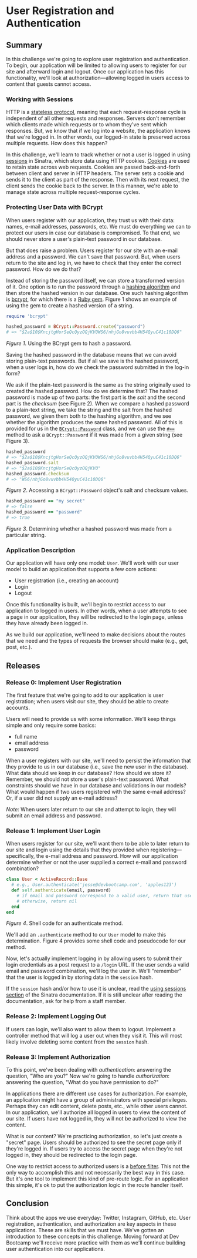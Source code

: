 # User Registration and Authentication

## Summary
In this challenge we're going to explore user registration and authentication.  To begin, our application will be limited to allowing users to register for our site and afterward login and logout.  Once our application has this functionality, we'll look at authorization—allowing logged in users access to content that guests cannot access.


### Working with Sessions
HTTP is a [stateless protocol][], meaning that each request-response cycle is independent of all other requests and responses.  Servers don't remember which clients made which requests or to whom they've sent which responses.  But, we know that if we log into a website, the application knows that we're logged in.  In other words, our logged-in state is preserved across multiple requests.  How does this happen?

In this challenge, we'll learn to track whether or not a user is logged in using [sessions][] in Sinatra, which store data using HTTP cookies.  [Cookies][HTTP cookies] are used to retain state across web requests.  Cookies are passed back-and-forth between client and server in HTTP headers.  The server sets a cookie and sends it to the client as part of the response.  Then with its next request, the client sends the cookie back to the server.  In this manner, we're able to manage state across multiple request-response cycles.


### Protecting User Data with BCrypt
When users register with our application, they trust us with their data:  names, e-mail addresses, passwords, etc.  We must do everything we can to protect our users in case our database is compromised.  To that end, we should never store a user's plain-text password in our database.

But that does raise a problem.  Users register for our site with an e-mail address and a password.  We can't save that password.  But, when users return to the site and log in, we have to check that they enter the correct password.  How do we do that?

Instead of storing the password itself, we can store a transformed version of it.  One option is to run the password through a [hashing algorithm](https://en.wikipedia.org/wiki/Cryptographic_hash_function) and then store the hashed version in our database.  One such hashing algorithm is [bcrypt](https://en.wikipedia.org/wiki/Bcrypt), for which there is a [Ruby gem](https://github.com/codahale/bcrypt-ruby).  Figure 1 shows an example of using the gem to create a hashed version of a string.

```ruby
require 'bcrypt'

hashed_password = BCrypt::Password.create("password")
# => "$2a$10$KncjtgHorSeQcQyzOQjKVOWS6/nhjGo8vuvbb4H54QyuC41c10DQ6"
```  
*Figure 1*.  Using the BCrypt gem to hash a password.


Saving the hashed password in the database means that we can avoid storing plain-text passwords.  But if all we save is the hashed password, when a user logs in, how do we check the password submitted in the log-in form?  

We ask if the plain-text password is the same as the string originally used to created the hashed password.  How do we determine that?  The hashed password is made up of two parts:  the first part is the *salt* and the second part is the *checksum* (see Figure 2).  When we compare a hashed password to a plain-text string, we take the string and the salt from the hashed password, we given them both to the hashing algorithm, and we see whether the algorithm produces the same hashed password.  All of this is provided for us in the [`BCrypt::Password`][bcrypt password] class, and we can use the [`#==`][bcrypt password equality] method to ask a `BCrypt::Password` if it was made from a given string (see Figure 3).

```ruby
hashed_password
# => "$2a$10$KncjtgHorSeQcQyzOQjKVOWS6/nhjGo8vuvbb4H54QyuC41c10DQ6"
hashed_password.salt
# => "$2a$10$KncjtgHorSeQcQyzOQjKVO"
hashed_password.checksum
# => "WS6/nhjGo8vuvbb4H54QyuC41c10DQ6"
```
*Figure 2*.  Accessing a `BCrypt::Password` object's salt and checksum values.

```ruby
hashed_password == "my secret"
# => false
hashed_password == "password"
# => true
```  
*Figure 3*.  Determining whether a hashed password was made from a particular string.


### Application Description
Our application will have only one model: `User`.  We'll work with our user model to build an application that supports a few core actions:

- User registration (i.e., creating an account)
- Login
- Logout

Once this functionality is built, we'll begin to restrict access to our application to logged in users.  In other words, when a user attempts to see a page in our application, they will be redirected to the login page, unless they have already been logged in.

As we build our application, we'll need to make decisions about the routes that we need and the types of requests the browser should make (e.g., get, post, etc.).


## Releases
### Release 0:  Implement User Registration
The first feature that we're going to add to our application is user registration; when users visit our site, they should be able to create accounts.

Users will need to provide us with some information.  We'll keep things simple and only require some basics:

- full name
- email address
- password

When a user registers with our site, we'll need to persist the information that they provide to us in our database (i.e., save the new user in the database).  What data should we keep in our database?  How should we store it?  Remember, we should not store a user's plain-text password.  What constraints should we have in our database and validations in our models?  What would happen if two users registered with the same e-mail address?  Or, if a user did not supply an e-mail address?

*Note:*  When users later return to our site and attempt to login, they will submit an email address and password.


### Release 1:  Implement User Login
When users register for our site, we'll want them to be able to later return to our site and login using the details that they provided when registering—specifically, the e-mail address and password.  How will our application determine whether or not the user supplied a correct e-mail and password combination?

```ruby
class User < ActiveRecord::Base
  # e.g., User.authenticate('jesse@devbootcamp.com', 'apples123')
  def self.authenticate(email, password)
    # if email and password correspond to a valid user, return that user
    # otherwise, return nil
  end
end
```
*Figure 4*.  Shell code for an authenticate method.

We'll add an `.authenticate` method to our `User` model to make this determination.  Figure 4 provides some shell code and pseudocode for our method.

Now, let's actually implement logging in by allowing users to submit their login credentials as a post request to a `/login` URL.  If the user sends a valid email and password combination, we'll log the user in.  We'll "remember" that the user is logged in by storing data in the `session` hash.

If the `session` hash and/or how to use it is unclear, read the [using sessions section][using sessions] of the Sinatra documentation.  If it is still unclear after reading the documentation, ask for help from a staff member.


### Release 2:  Implement Logging Out
If users can login, we'll also want to allow them to logout.  Implement a controller method that will log a user out when they visit it.  This will most likely involve deleting some content from the `session` hash.


### Release 3:  Implement Authorization
To this point, we've been dealing with *authentication*:  answering the question, "Who are you?"  Now we're going to handle *authorization*:  answering the question, "What do you have permission to do?"

In applications there are different use cases for authorization.  For example, an application might have a group of administrators with special privileges.  Perhaps they can edit content, delete posts, etc., while other users cannot.  In our application, we'll authorize all logged in users to view the content of our site.  If users have not logged in, they will not be authorized to view the content.

What is our content?  We're practicing authorization, so let's just create a "secret" page.  Users should be authorized to see the secret page only if they're logged in.  If users try to access the secret page when they're not logged in, they should be redirected to the login page.

One way to restrict access to authorized users is a [before filter][].  This not the only way to accomplish this and not necessarily the best way in this case.  But it's one tool to implement this kind of pre-route logic.  For an application this simple, it's ok to put the authorization logic in the route handler itself.


## Conclusion
Think about the apps we use everyday:  Twitter, Instagram, GitHub, etc.  User registration, authentication, and authorization are key aspects in these applications.  These are skills that we must have.  We've gotten an introduction to these concepts in this challenge.  Moving forward at Dev Bootcamp we'll receive more practice with them as we'll continue building user authentication into our applications.

[bcrypt password]: https://github.com/codahale/bcrypt-ruby/blob/master/lib/bcrypt/password.rb
[bcrypt password equality]: https://github.com/codahale/bcrypt-ruby/blob/master/lib/bcrypt/password.rb#L65
[sessions]: http://www.sinatrarb.com/faq.html#sessions
[HTTP cookies]: http://en.wikipedia.org/wiki/HTTP_cookie
[using sessions]: http://www.sinatrarb.com/intro#Using%20Sessions
[before filter]: http://www.sinatrarb.com/intro#Filters
[stateless protocol]: https://en.wikipedia.org/wiki/Stateless_protocol
